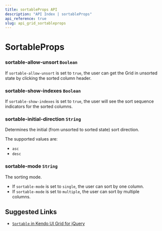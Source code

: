 ```yaml
---
title: sortableProps API
description: "API Index | sortableProps"
api_reference: true
slug: api_grid_sortableprops
---
```


# SortableProps

### sortable-allow-unsort `Boolean`

If `sortable-allow-unsort` is set to `true`, the user can get the Grid in unsorted state by clicking the sorted column header.

### sortable-show-indexes `Boolean`

If `sortable-show-indexes` is set to `true`, the user will see the sort sequence indicators for the sorted columns.

### sortable-initial-direction `String`

Determines the initial (from unsorted to sorted state) sort direction.

The supported values are:

* `asc`
* `desc`

### sortable-mode `String`

The sorting mode.

* If `sortable-mode` is set to `single`, the user can sort by one column.
* If `sortable-mode` is set to `multiple`, the user can sort by multiple columns.

## Suggested Links

* [`Sortable` in Kendo UI Grid for jQuery](https://docs.telerik.com/kendo-ui/api/javascript/ui/grid/configuration/sortable)
